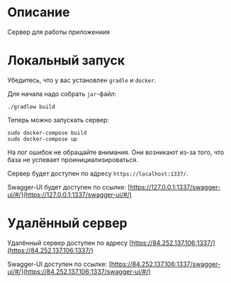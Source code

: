 # Описание
Сервер для работы приложениия
# Локальный запуск
Убедитесь, что у вас установлен `gradle` и `docker`.

Для начала надо собрать `jar`-файл:
```
./gradlew build
```

Теперь можно запускать сервер:
```
sudo docker-compose build 
sudo docker-compose up
```

На лог ошибок не обращайте внимания. Они возникают из-за того, что база не успевает
проинициализироваться.


Сервер будет доступен по адресу `https://localhost:1337/`.

Swagger-UI будет доступен по ссылке: [https://127.0.0.1:1337/swagger-ui/#/](https://127.0.0.1:1337/swagger-ui/#/)

# Удалённый сервер

Удалённый сервер доступен по адресу [https://84.252.137.106:1337/](https://84.252.137.106:1337/)

Swagger-UI доступен по ссылке: [https://84.252.137.106:1337/swagger-ui/#/](https://84.252.137.106:1337/swagger-ui/#/)